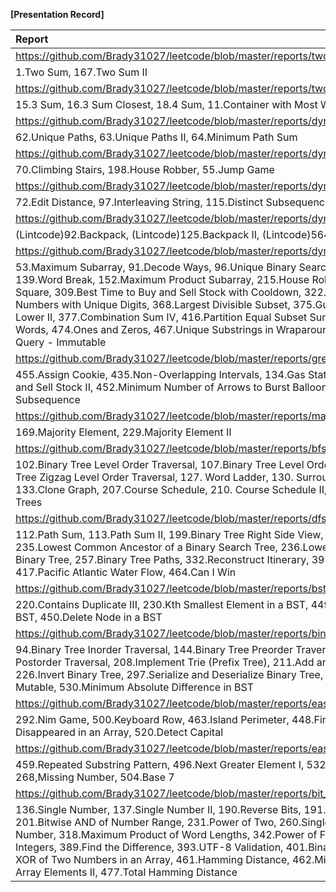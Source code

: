 **[Presentation Record]**

| Report   | Present  |
|:----------|:--------:|
| https://github.com/Brady31027/leetcode/blob/master/reports/two_sums_series.pdf | 2017/03/06 |
|1.Two Sum, 167.Two Sum II ||
|https://github.com/Brady31027/leetcode/blob/master/reports/two_sums_series2.pdf | 2107/03/06 |
|15.3 Sum, 16.3 Sum Closest, 18.4 Sum, 11.Container with Most Water||
|https://github.com/Brady31027/leetcode/blob/master/reports/dynamic_programming.pdf | 2017/03/09 |
|62.Unique Paths, 63.Unique Paths II, 64.Minimum Path Sum ||
|https://github.com/Brady31027/leetcode/blob/master/reports/dynamic_programming_2.pdf | 2017/03/09 |
|70.Climbing Stairs, 198.House Robber, 55.Jump Game ||
|https://github.com/Brady31027/leetcode/blob/master/reports/dynamic_programming_3.pdf ||
|72.Edit Distance, 97.Interleaving String, 115.Distinct Subsequences  | |
|https://github.com/Brady31027/leetcode/blob/master/reports/dynamic_programming_4.pdf | 2017/04/24 |
|(Lintcode)92.Backpack, (Lintcode)125.Backpack II, (Lintcode)564.Backpack VI ||
|https://github.com/Brady31027/leetcode/blob/master/reports/dynamic_programming_5.pdf | N/A |
|53.Maximum Subarray, 91.Decode Ways, 96.Unique Binary Search Tree, 120.Triangle, 139.Word Break, 152.Maximum Product Subarray, 215.House Robber II, 221. Maximal Square, 309.Best Time to Buy and Sell Stock with Cooldown, 322.Coin Change, 357.Count Numbers with Unique Digits, 368.Largest Divisible Subset, 375.Guess Number Higher or Lower II, 377.Combination Sum IV, 416.Partition Equal Subset Sum, 472.Concatenated Words, 474.Ones and Zeros, 467.Unique Substrings in Wraparound String, 303.Range Sum Query - Immutable | |
|https://github.com/Brady31027/leetcode/blob/master/reports/greedy.pdf | |
|455.Assign Cookie, 435.Non-Overlapping Intervals, 134.Gas Station, 122.Best Time to Buy and Sell Stock II, 452.Minimum Number of Arrows to Burst Balloons, 376.Wiggle Subsequence | |
|https://github.com/Brady31027/leetcode/blob/master/reports/majority.pdf | 2017/04/26 |
|169.Majority Element, 229.Majority Element II | |
| https://github.com/Brady31027/leetcode/blob/master/reports/bfs.pdf | 2017/05/01 |
|102.Binary Tree Level Order Traversal, 107.Binary Tree Level Order Traversal II, 108.Binary Tree Zigzag Level Order Traversal, 127. Word Ladder, 130. Surrounding Regions, 133.Clone Graph, 207.Course Schedule, 210. Course Schedule II, 310. Minimum Height Trees| |
|https://github.com/Brady31027/leetcode/blob/master/reports/dfs.pdf ||
|112.Path Sum, 113.Path Sum II, 199.Binary Tree Right Side View, 200.Number of Islands, 235.Lowest Common Ancestor of a Binary Search Tree, 236.Lowest Common Ancestor of a Binary Tree, 257.Binary Tree Paths, 332.Reconstruct Itinerary, 399.Evaluate Division, 417.Pacific Atlantic Water Flow, 464.Can I Win ||
|https://github.com/Brady31027/leetcode/blob/master/reports/bst.pdf | |
|220.Contains Duplicate III, 230.Kth Smallest Element in a BST, 449.Serialize and Deserialize BST, 450.Delete Node in a BST | |
|https://github.com/Brady31027/leetcode/blob/master/reports/binary_tree.pdf | |
|94.Binary Tree Inorder Traversal, 144.Binary Tree Preorder Traversal, 145.Binary Tree Postorder Traversal, 208.Implement Trie (Prefix Tree), 211.Add and Search Word, 226.Invert Binary Tree, 297.Serialize and Deserialize Binary Tree, 307.Range Sum Query - Mutable, 530.Minimum Absolute Difference in BST | |
|https://github.com/Brady31027/leetcode/blob/master/reports/easy_misc_part1.pdf ||
|292.Nim Game, 500.Keyboard Row, 463.Island Perimeter, 448.Find All Numbers Disappeared in an Array, 520.Detect Capital ||
|https://github.com/Brady31027/leetcode/blob/master/reports/easy_misc_part2.pdf ||
|459.Repeated Substring Pattern, 496.Next Greater Element I, 532.K-diff Pairs in an Array, 268,Missing Number, 504.Base 7 ||
|https://github.com/Brady31027/leetcode/blob/master/reports/bit_manipulation.pdf | |
|136.Single Number, 137.Single Number II, 190.Reverse Bits, 191.Number of 1 Bits, 201.Bitwise AND of Number Range, 231.Power of Two, 260.Single Number III, 268.Missing Number, 318.Maximum Product of Word Lengths, 342.Power of Four, 371.Sum of Two Integers, 389.Find the Difference, 393.UTF-8 Validation, 401.Binary Watch, 421.Maximum XOR of Two Numbers in an Array, 461.Hamming Distance, 462.Minimum Moves to Equal Array Elements II, 477.Total Hamming Distance | 2017/05/08 |
